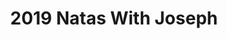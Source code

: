 ---
credit:
- Joseph Ravichandran
featured: false
recording: ''
slides: 2019_natas_with_joseph.pdf
tags:
- Web Hacking
- Natas
- 3rd Party CTFs
time_close: ''
time_start: '2019-09-12T02:15:00.000000Z'
title: 2019 Natas With Joseph
week_number: 0
---